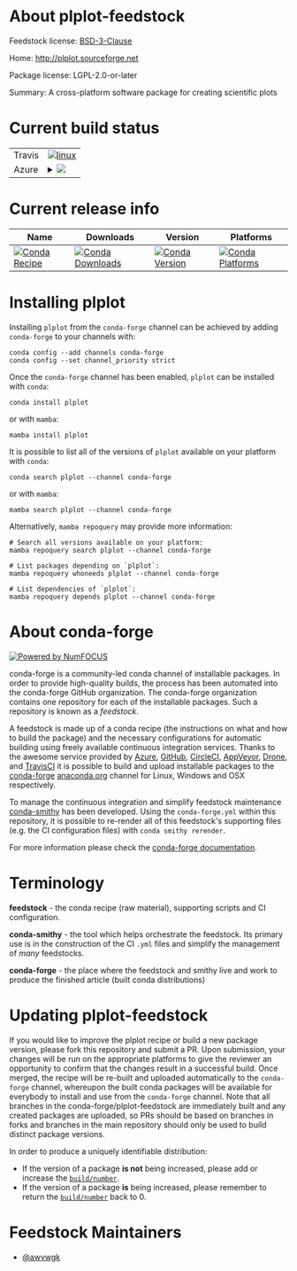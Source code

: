 About plplot-feedstock
======================

Feedstock license: [BSD-3-Clause](https://github.com/conda-forge/plplot-feedstock/blob/main/LICENSE.txt)

Home: http://plplot.sourceforge.net

Package license: LGPL-2.0-or-later

Summary: A cross-platform software package for creating scientific plots

Current build status
====================


<table><tr>
    <td>Travis</td>
    <td>
      <a href="https://app.travis-ci.com/conda-forge/plplot-feedstock">
        <img alt="linux" src="https://img.shields.io/travis/com/conda-forge/plplot-feedstock/main.svg?label=Linux">
      </a>
    </td>
  </tr>
    
  <tr>
    <td>Azure</td>
    <td>
      <details>
        <summary>
          <a href="https://dev.azure.com/conda-forge/feedstock-builds/_build/latest?definitionId=15517&branchName=main">
            <img src="https://dev.azure.com/conda-forge/feedstock-builds/_apis/build/status/plplot-feedstock?branchName=main">
          </a>
        </summary>
        <table>
          <thead><tr><th>Variant</th><th>Status</th></tr></thead>
          <tbody><tr>
              <td>linux_64</td>
              <td>
                <a href="https://dev.azure.com/conda-forge/feedstock-builds/_build/latest?definitionId=15517&branchName=main">
                  <img src="https://dev.azure.com/conda-forge/feedstock-builds/_apis/build/status/plplot-feedstock?branchName=main&jobName=linux&configuration=linux%20linux_64_" alt="variant">
                </a>
              </td>
            </tr><tr>
              <td>linux_aarch64</td>
              <td>
                <a href="https://dev.azure.com/conda-forge/feedstock-builds/_build/latest?definitionId=15517&branchName=main">
                  <img src="https://dev.azure.com/conda-forge/feedstock-builds/_apis/build/status/plplot-feedstock?branchName=main&jobName=linux&configuration=linux%20linux_aarch64_" alt="variant">
                </a>
              </td>
            </tr><tr>
              <td>linux_ppc64le</td>
              <td>
                <a href="https://dev.azure.com/conda-forge/feedstock-builds/_build/latest?definitionId=15517&branchName=main">
                  <img src="https://dev.azure.com/conda-forge/feedstock-builds/_apis/build/status/plplot-feedstock?branchName=main&jobName=linux&configuration=linux%20linux_ppc64le_" alt="variant">
                </a>
              </td>
            </tr><tr>
              <td>osx_64</td>
              <td>
                <a href="https://dev.azure.com/conda-forge/feedstock-builds/_build/latest?definitionId=15517&branchName=main">
                  <img src="https://dev.azure.com/conda-forge/feedstock-builds/_apis/build/status/plplot-feedstock?branchName=main&jobName=osx&configuration=osx%20osx_64_" alt="variant">
                </a>
              </td>
            </tr><tr>
              <td>osx_arm64</td>
              <td>
                <a href="https://dev.azure.com/conda-forge/feedstock-builds/_build/latest?definitionId=15517&branchName=main">
                  <img src="https://dev.azure.com/conda-forge/feedstock-builds/_apis/build/status/plplot-feedstock?branchName=main&jobName=osx&configuration=osx%20osx_arm64_" alt="variant">
                </a>
              </td>
            </tr><tr>
              <td>win_64</td>
              <td>
                <a href="https://dev.azure.com/conda-forge/feedstock-builds/_build/latest?definitionId=15517&branchName=main">
                  <img src="https://dev.azure.com/conda-forge/feedstock-builds/_apis/build/status/plplot-feedstock?branchName=main&jobName=win&configuration=win%20win_64_" alt="variant">
                </a>
              </td>
            </tr>
          </tbody>
        </table>
      </details>
    </td>
  </tr>
</table>

Current release info
====================

| Name | Downloads | Version | Platforms |
| --- | --- | --- | --- |
| [![Conda Recipe](https://img.shields.io/badge/recipe-plplot-green.svg)](https://anaconda.org/conda-forge/plplot) | [![Conda Downloads](https://img.shields.io/conda/dn/conda-forge/plplot.svg)](https://anaconda.org/conda-forge/plplot) | [![Conda Version](https://img.shields.io/conda/vn/conda-forge/plplot.svg)](https://anaconda.org/conda-forge/plplot) | [![Conda Platforms](https://img.shields.io/conda/pn/conda-forge/plplot.svg)](https://anaconda.org/conda-forge/plplot) |

Installing plplot
=================

Installing `plplot` from the `conda-forge` channel can be achieved by adding `conda-forge` to your channels with:

```
conda config --add channels conda-forge
conda config --set channel_priority strict
```

Once the `conda-forge` channel has been enabled, `plplot` can be installed with `conda`:

```
conda install plplot
```

or with `mamba`:

```
mamba install plplot
```

It is possible to list all of the versions of `plplot` available on your platform with `conda`:

```
conda search plplot --channel conda-forge
```

or with `mamba`:

```
mamba search plplot --channel conda-forge
```

Alternatively, `mamba repoquery` may provide more information:

```
# Search all versions available on your platform:
mamba repoquery search plplot --channel conda-forge

# List packages depending on `plplot`:
mamba repoquery whoneeds plplot --channel conda-forge

# List dependencies of `plplot`:
mamba repoquery depends plplot --channel conda-forge
```


About conda-forge
=================

[![Powered by
NumFOCUS](https://img.shields.io/badge/powered%20by-NumFOCUS-orange.svg?style=flat&colorA=E1523D&colorB=007D8A)](https://numfocus.org)

conda-forge is a community-led conda channel of installable packages.
In order to provide high-quality builds, the process has been automated into the
conda-forge GitHub organization. The conda-forge organization contains one repository
for each of the installable packages. Such a repository is known as a *feedstock*.

A feedstock is made up of a conda recipe (the instructions on what and how to build
the package) and the necessary configurations for automatic building using freely
available continuous integration services. Thanks to the awesome service provided by
[Azure](https://azure.microsoft.com/en-us/services/devops/), [GitHub](https://github.com/),
[CircleCI](https://circleci.com/), [AppVeyor](https://www.appveyor.com/),
[Drone](https://cloud.drone.io/welcome), and [TravisCI](https://travis-ci.com/)
it is possible to build and upload installable packages to the
[conda-forge](https://anaconda.org/conda-forge) [anaconda.org](https://anaconda.org/)
channel for Linux, Windows and OSX respectively.

To manage the continuous integration and simplify feedstock maintenance
[conda-smithy](https://github.com/conda-forge/conda-smithy) has been developed.
Using the ``conda-forge.yml`` within this repository, it is possible to re-render all of
this feedstock's supporting files (e.g. the CI configuration files) with ``conda smithy rerender``.

For more information please check the [conda-forge documentation](https://conda-forge.org/docs/).

Terminology
===========

**feedstock** - the conda recipe (raw material), supporting scripts and CI configuration.

**conda-smithy** - the tool which helps orchestrate the feedstock.
                   Its primary use is in the construction of the CI ``.yml`` files
                   and simplify the management of *many* feedstocks.

**conda-forge** - the place where the feedstock and smithy live and work to
                  produce the finished article (built conda distributions)


Updating plplot-feedstock
=========================

If you would like to improve the plplot recipe or build a new
package version, please fork this repository and submit a PR. Upon submission,
your changes will be run on the appropriate platforms to give the reviewer an
opportunity to confirm that the changes result in a successful build. Once
merged, the recipe will be re-built and uploaded automatically to the
`conda-forge` channel, whereupon the built conda packages will be available for
everybody to install and use from the `conda-forge` channel.
Note that all branches in the conda-forge/plplot-feedstock are
immediately built and any created packages are uploaded, so PRs should be based
on branches in forks and branches in the main repository should only be used to
build distinct package versions.

In order to produce a uniquely identifiable distribution:
 * If the version of a package **is not** being increased, please add or increase
   the [``build/number``](https://docs.conda.io/projects/conda-build/en/latest/resources/define-metadata.html#build-number-and-string).
 * If the version of a package **is** being increased, please remember to return
   the [``build/number``](https://docs.conda.io/projects/conda-build/en/latest/resources/define-metadata.html#build-number-and-string)
   back to 0.

Feedstock Maintainers
=====================

* [@awvwgk](https://github.com/awvwgk/)

